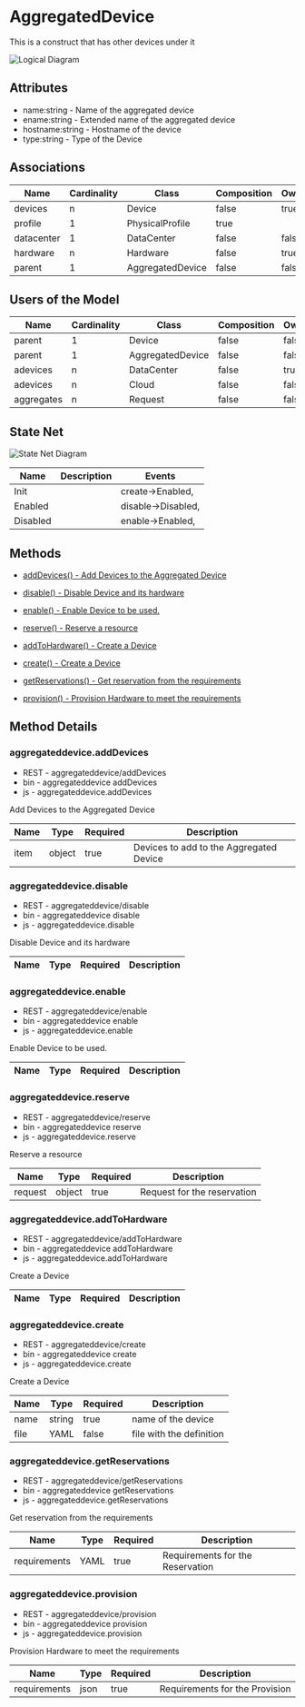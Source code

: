 # AggregatedDevice

This is a construct that has other devices under it

![Logical Diagram](./logical.svg)

## Attributes

* name:string - Name of the aggregated device
* ename:string - Extended name of the aggregated device
* hostname:string - Hostname of the device
* type:string - Type of the Device


## Associations

| Name | Cardinality | Class | Composition | Owner | Description |
| --- | --- | --- | --- | --- | --- |
| devices | n | Device | false | true |  |
| profile | 1 | PhysicalProfile | true |  |  |
| datacenter | 1 | DataCenter | false | false |  |
| hardware | n | Hardware | false | true |  |
| parent | 1 | AggregatedDevice | false | false |  |


## Users of the Model

| Name | Cardinality | Class | Composition | Owner | Description |
| --- | --- | --- | --- | --- | --- |
| parent | 1 | Device | false | false |  |
| parent | 1 | AggregatedDevice | false | false |  |
| adevices | n | DataCenter | false | true |  |
| adevices | n | Cloud | false | false |  |
| aggregates | n | Request | false | false |  |



## State Net
![State Net Diagram](./statenet.svg)

| Name | Description | Events |
| --- | --- | --- |
| Init |  | create-&gt;Enabled,  |
| Enabled |  | disable-&gt;Disabled,  |
| Disabled |  | enable-&gt;Enabled,  |



## Methods

* [addDevices() - Add Devices to the Aggregated Device](#Action-addDevices)

* [disable() - Disable Device and its hardware](#Action-disable)

* [enable() - Enable Device to be used.](#Action-enable)

* [reserve() - Reserve a resource](#Action-reserve)

* [addToHardware() - Create a Device](#Action-addToHardware)

* [create() - Create a Device](#Action-create)

* [getReservations() - Get reservation from the requirements](#Action-getReservations)

* [provision() - Provision Hardware to meet the requirements](#Action-provision)


<h2>Method Details</h2>
    
### aggregateddevice.addDevices
* REST - aggregateddevice/addDevices
* bin - aggregateddevice addDevices
* js - aggregateddevice.addDevices

Add Devices to the Aggregated Device

| Name | Type | Required | Description |
|---|---|---|---|
| item | object |true | Devices to add to the Aggregated Device |




### aggregateddevice.disable
* REST - aggregateddevice/disable
* bin - aggregateddevice disable
* js - aggregateddevice.disable

Disable Device and its hardware

| Name | Type | Required | Description |
|---|---|---|---|




### aggregateddevice.enable
* REST - aggregateddevice/enable
* bin - aggregateddevice enable
* js - aggregateddevice.enable

Enable Device to be used.

| Name | Type | Required | Description |
|---|---|---|---|




### aggregateddevice.reserve
* REST - aggregateddevice/reserve
* bin - aggregateddevice reserve
* js - aggregateddevice.reserve

Reserve a resource

| Name | Type | Required | Description |
|---|---|---|---|
| request | object |true | Request for the reservation |




### aggregateddevice.addToHardware
* REST - aggregateddevice/addToHardware
* bin - aggregateddevice addToHardware
* js - aggregateddevice.addToHardware

Create a Device

| Name | Type | Required | Description |
|---|---|---|---|




### aggregateddevice.create
* REST - aggregateddevice/create
* bin - aggregateddevice create
* js - aggregateddevice.create

Create a Device

| Name | Type | Required | Description |
|---|---|---|---|
| name | string |true | name of the device |
| file | YAML |false | file with the definition |




### aggregateddevice.getReservations
* REST - aggregateddevice/getReservations
* bin - aggregateddevice getReservations
* js - aggregateddevice.getReservations

Get reservation from the requirements

| Name | Type | Required | Description |
|---|---|---|---|
| requirements | YAML |true | Requirements for the Reservation |




### aggregateddevice.provision
* REST - aggregateddevice/provision
* bin - aggregateddevice provision
* js - aggregateddevice.provision

Provision Hardware to meet the requirements

| Name | Type | Required | Description |
|---|---|---|---|
| requirements | json |true | Requirements for the Provision |





